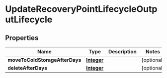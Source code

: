 

# UpdateRecoveryPointLifecycleOutputLifecycle


## Properties

| Name | Type | Description | Notes |
|------------ | ------------- | ------------- | -------------|
|**moveToColdStorageAfterDays** | [**Integer**](Integer.md) |  |  [optional] |
|**deleteAfterDays** | [**Integer**](Integer.md) |  |  [optional] |



